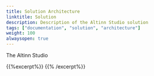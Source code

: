 ```yaml
---
title: Solution Architecture
linktitle: Solution
description: Description of the Altinn Studio solution
tags: ["documentation", "solution", "architecture"]
weight: 100
alwaysopen: true
---
```



The Altinn Studio 


{{%excerpt%}}
<object data="/architecture/solution/AltinnStudio_Solution_Architecture.svg" type="image/svg+xml" style="width: 100%;"></object>
{{% /excerpt%}}
